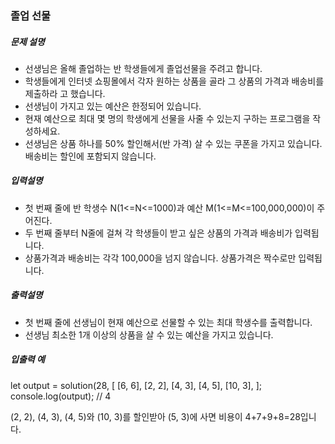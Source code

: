 ### 졸업 선물

##### 문제 설명

- 선생님은 올해 졸업하는 반 학생들에게 졸업선물을 주려고 합니다.
- 학생들에게 인터넷 쇼핑몰에서 각자 원하는 상품을 골라 그 상품의 가격과 배송비를 제출하라 고 했습니다.
- 선생님이 가지고 있는 예산은 한정되어 있습니다.
- 현재 예산으로 최대 몇 명의 학생에게 선물을 사줄 수 있는지 구하는 프로그램을 작성하세요.
- 선생님은 상품 하나를 50% 할인해서(반 가격) 살 수 있는 쿠폰을 가지고 있습니다. 배송비는 할인에 포함되지 않습니다.

##### 입력설명

- 첫 번째 줄에 반 학생수 N(1<=N<=1000)과 예산 M(1<=M<=100,000,000)이 주어진다.
- 두 번째 줄부터 N줄에 걸쳐 각 학생들이 받고 싶은 상품의 가격과 배송비가 입력됩니다.
- 상품가격과 배송비는 각각 100,000을 넘지 않습니다. 상품가격은 짝수로만 입력됩니다.

##### 출력설명

- 첫 번째 줄에 선생님이 현재 예산으로 선물할 수 있는 최대 학생수를 출력합니다.
- 선생님 최소한 1개 이상의 상품을 살 수 있는 예산을 가지고 있습니다.

##### 입출력 예

let output = solution(28, [
[6, 6],
[2, 2],
[4, 3],
[4, 5],
[10, 3],
];
console.log(output); // 4

(2, 2), (4, 3), (4, 5)와 (10, 3)를 할인받아 (5, 3)에 사면 비용이 4+7+9+8=28입니다.
